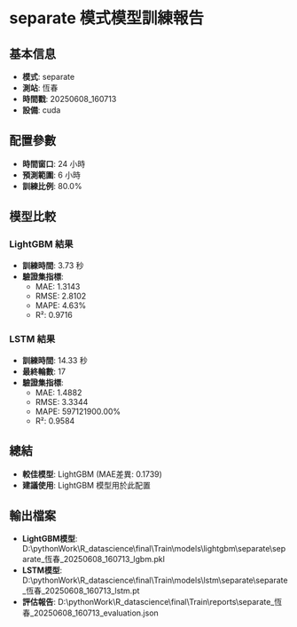 
# separate 模式模型訓練報告

## 基本信息
- **模式**: separate
- **測站**: 恆春
- **時間戳**: 20250608_160713
- **設備**: cuda

## 配置參數
- **時間窗口**: 24 小時
- **預測範圍**: 6 小時
- **訓練比例**: 80.0%

## 模型比較

### LightGBM 結果

- **訓練時間**: 3.73 秒
- **驗證集指標**:
  - MAE: 1.3143
  - RMSE: 2.8102
  - MAPE: 4.63%
  - R²: 0.9716

### LSTM 結果

- **訓練時間**: 14.33 秒
- **最終輪數**: 17
- **驗證集指標**:
  - MAE: 1.4882
  - RMSE: 3.3344
  - MAPE: 597121900.00%
  - R²: 0.9584

## 總結

- **較佳模型**: LightGBM (MAE差異: 0.1739)
- **建議使用**: LightGBM 模型用於此配置


## 輸出檔案
- **LightGBM模型**: D:\pythonWork\R_datascience\final\Train\models\lightgbm\separate\separate_恆春_20250608_160713_lgbm.pkl
- **LSTM模型**: D:\pythonWork\R_datascience\final\Train\models\lstm\separate\separate_恆春_20250608_160713_lstm.pt
- **評估報告**: D:\pythonWork\R_datascience\final\Train\reports\separate_恆春_20250608_160713_evaluation.json
